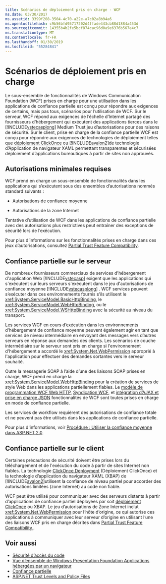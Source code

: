 ```yaml
---
title: Scénarios de déploiement pris en charge - WCF
ms.date: 03/30/2017
ms.assetid: 3399f208-3504-4c70-a22e-a7c02a8b94a6
ms.openlocfilehash: c9b56bfd95717202d4ffade443cb88d1884a453d
ms.sourcegitcommit: 14355b4b2fe5bcf874cac96d0a9e6376b567e4c7
ms.translationtype: MT
ms.contentlocale: fr-FR
ms.lasthandoff: 01/30/2019
ms.locfileid: "55284841"
---
```

# <a name="supported-deployment-scenarios"></a>Scénarios de déploiement pris en charge

Le sous-ensemble de fonctionnalités de Windows Communication Foundation (WCF) prises en charge pour une utilisation dans les applications de confiance partielle est conçu pour répondre aux exigences de certains, mais pas tous, scénarios pour l’utilisation de WCF. Sur le serveur, WCF répond aux exigences de l’échelle d’Internet partagé des fournisseurs d’hébergement qui exécutent des applications tierces dans le [!INCLUDE[vstecasplong](../../../../includes/vstecasplong-md.md)] Medium Trust jeu d’autorisations pour des raisons de sécurité. Sur le client, prise en charge de la confiance partielle WCF est conçu pour répondre aux exigences de technologies de déploiement telles que [déploiement ClickOnce](/visualstudio/deployment/clickonce-security-and-deployment) ou [!INCLUDE[avalon2](../../../../includes/avalon2-md.md)]de technologie d’Application de navigateur XAML permettant transparentes et sécurisées déploiement d’applications bureautiques à partir de sites non approuvés.

## <a name="minimum-permission-requirements"></a>Autorisations minimales requises

WCF prend en charge un sous-ensemble de fonctionnalités dans les applications qui s’exécutent sous des ensembles d’autorisations nommés standard suivants :

- Autorisations de confiance moyenne

- Autorisations de la zone Internet

Tentative d’utilisation de WCF dans les applications de confiance partielle avec des autorisations plus restrictives peut entraîner des exceptions de sécurité lors de l’exécution.

Pour plus d’informations sur les fonctionnalités prises en charge dans ces jeux d’autorisations, consultez [Partial Trust Feature Compatibility](partial-trust-feature-compatibility.md).

## <a name="partial-trust-on-the-server"></a>Confiance partielle sur le serveur

De nombreux fournisseurs commerciaux de services d'hébergement d'application Web [!INCLUDE[vstecasp](../../../../includes/vstecasp-md.md)] exigent que les applications qui s'exécutent sur leurs serveurs s'exécutent dans le jeu d'autorisations de confiance moyenne [!INCLUDE[vstecasplong](../../../../includes/vstecasplong-md.md)] . WCF services peuvent s’exécuter dans ces environnements fournis s’ils utilisent le <xref:System.ServiceModel.BasicHttpBinding>, le <xref:System.ServiceModel.WebHttpBinding>, ou le <xref:System.ServiceModel.WSHttpBinding> avec la sécurité au niveau du transport.

Les services WCF en cours d’exécution dans les environnements d’hébergement de confiance moyenne peuvent également agir en tant que services de niveau intermédiaire en envoyant des messages vers d’autres serveurs en réponse aux demandes des clients. Les scénarios de couche intermédiaire sur le serveur sont pris en charge si l'environnement d'hébergement a accordé le <xref:System.Net.WebPermission> approprié à l'application pour effectuer des demandes sortantes vers le serveur souhaité.

Outre la messagerie SOAP à l’aide d’une des liaisons SOAP prises en charge, WCF prend en charge la <xref:System.ServiceModel.WebHttpBinding> pour la création de services de style Web dans les applications partiellement fiables. Le [modèle de programmation WCF Web HTTP](wcf-web-http-programming-model.md), [Syndication WCF](wcf-syndication.md), et [intégration d’AJAX et prise en charge JSON](ajax-integration-and-json-support.md) fonctionnalités de WCF sont toutes prises en charge en mode de confiance partielle.

Les services de workflow requièrent des autorisations de confiance totale et ne peuvent pas être utilisés dans les applications de confiance partielle.

Pour plus d'informations, voir [Procédure : Utiliser la confiance moyenne dans ASP.NET 2.0](https://go.microsoft.com/fwlink/?LinkId=84603).

## <a name="partial-trust-on-the-client"></a>Confiance partielle sur le client

Certaines précautions de sécurité doivent être prises lors du téléchargement et de l'exécution du code à partir de sites Internet non fiables. La technologie [ClickOnce Deployment](/visualstudio/deployment/clickonce-security-and-deployment) (Déploiement ClickOnce) et la technologie d’application du navigateur XAML (XBAP) de [!INCLUDE[avalon2](../../../../includes/avalon2-md.md)]utilisent la confiance de niveau partiel pour accorder des autorisations limitées (zone Internet) au code non fiable.

WCF peut être utilisé pour communiquer avec des serveurs distants à partir d’applications de confiance partiel déployées par soit [déploiement ClickOnce](/visualstudio/deployment/clickonce-security-and-deployment) ou XBAP. Le jeu d’autorisations de Zone Internet inclut <xref:System.Net.WebPermission> pour l’hôte d’origine, ce qui autorise ces applications à communiquer avec leur serveur d’origine en utilisant l’une des liaisons WCF pris en charge décrites dans [Partial Trust Feature Compatibility ](partial-trust-feature-compatibility.md).

## <a name="see-also"></a>Voir aussi

- [Sécurité d’accès du code](../../misc/code-access-security.md)
- [Vue d’ensemble de Windows Presentation Foundation Applications hébergées par un navigateur](../../wpf/app-development/wpf-xaml-browser-applications-overview.md)
- [Confiance partielle](partial-trust.md)
- [ASP.NET Trust Levels and Policy Files](https://docs.microsoft.com/previous-versions/wyts434y(v=vs.140))